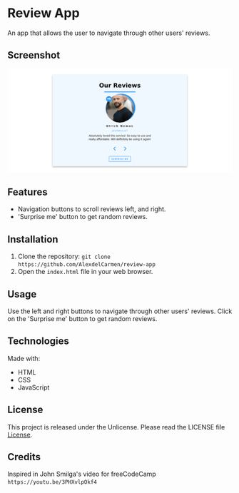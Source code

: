# Review App

An app that allows the user to navigate through other users' reviews.


## Screenshot 

![Screenshot](./assets/img/screenshot.png)
## Features

- Navigation buttons to scroll reviews left, and right.
- 'Surprise me' button to get random reviews.

## Installation

1. Clone the repository: `git clone https://github.com/AlexdelCarmen/review-app`
2. Open the `index.html` file in your web browser.

## Usage

Use the left and right buttons to navigate through other users' reviews. Click on the 'Surprise me' button to get random reviews.

## Technologies

Made with:

- HTML
- CSS
- JavaScript

## License

This project is released under the Unlicense. Please read the LICENSE file [License](./LICENSE).

## Credits

Inspired in John Smilga's video for freeCodeCamp `https://youtu.be/3PHXvlpOkf4`
